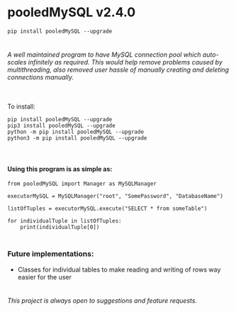 # pooledMySQL v2.4.0

```pip install pooledMySQL --upgrade```


###### <br>A well maintained program to have MySQL connection pool which auto-scales infinitely as required. This would help remove problems caused by multithreading, also removed user hassle of manually creating and deleting connections manually.


<br>To install: 
```
pip install pooledMySQL --upgrade
pip3 install pooledMySQL --upgrade
python -m pip install pooledMySQL --upgrade
python3 -m pip install pooledMySQL --upgrade
```


#### <br><br>Using this program is as simple as:
```
from pooledMySQL import Manager as MySQLManager

executorMySQL = MySQLManager("root", "SomePassword", "DatabaseName")

listOfTuples = executorMySQL.execute("SELECT * from someTable")

for individualTuple in listOfTuples:
    print(individualTuple[0])
```


### <br>Future implementations:
* Classes for individual tables to make reading and writing of rows way easier for the user


###### <br>This project is always open to suggestions and feature requests.